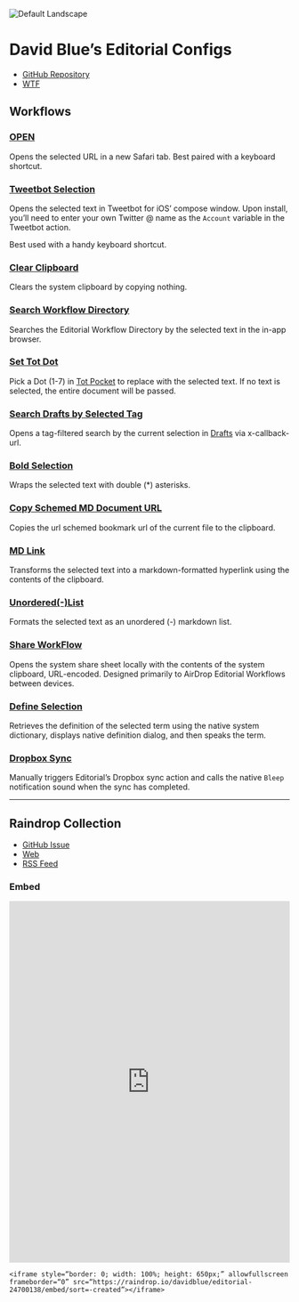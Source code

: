 ![Default Landscape](https://user-images.githubusercontent.com/43663476/169541538-0c4fbe47-2ea4-4626-bb0e-1ee1e93d43f2.png)

# David Blue’s Editorial Configs
- [GitHub Repository](https://github.com/extratone/editorial)
- [WTF](https://davidblue.wtf/drafts/2A7AA5A4-33D2-416B-A701-298FEE8B3BC2.html)


## Workflows
### [OPEN](http://www.editorial-workflows.com/workflow/6364927996461056/GApRE_Z4wXk)

Opens the selected URL in a new Safari tab. Best paired with a keyboard shortcut.

### [Tweetbot Selection](http://www.editorial-workflows.com/workflow/6446859329470464/giWk4JLMKzI)

Opens the selected text in Tweetbot for iOS’ compose window. Upon install, you’ll need to enter your own Twitter @ name as the `Account` variable in the Tweetbot action.

Best used with a handy keyboard shortcut.

### [Clear Clipboard](http://www.editorial-workflows.com/workflow/6450208867090432/4maxhAKGONg)

Clears the system clipboard by copying nothing.

### [Search Workflow Directory](http://www.editorial-workflows.com/workflow/6455131168047104/ELrK3zhHJlY)

Searches the Editorial Workflow Directory by the selected text in the in-app browser.

### [Set Tot Dot](http://www.editorial-workflows.com/workflow/6438841967706112/1g87io-ZLak)

Pick a Dot (1-7) in [Tot Pocket](https://apps.apple.com/us/app/tot-pocket/id1498235191) to replace with the selected text. If no text is selected, the entire document will be passed. 

### [Search Drafts by Selected Tag](http://www.editorial-workflows.com/workflow/6448762469744640/B-U2qwccRdg)

Opens a tag-filtered search by the current selection in [Drafts](https://apps.apple.com/us/app/drafts/id1435957248) via x-callback-url. 

### [Bold Selection](http://www.editorial-workflows.com/workflow/6443763664683008/uhPTKphZrro)

Wraps the selected text with double (*) asterisks.

### [Copy Schemed MD Document URL](http://www.editorial-workflows.com/workflow/6453697655603200/vFX-BA4C2zo)

Copies the url schemed bookmark url of the current file to the clipboard.

### [MD Link](http://www.editorial-workflows.com/workflow/6441302916857856/BraQ_q3ljQE)

Transforms the selected text into a markdown-formatted hyperlink using the contents of the clipboard.

### [Unordered(-)List](http://www.editorial-workflows.com/workflow/6451242947575808/NFTUMOGvBbw)

Formats the selected text as an unordered (-) markdown list.

### [Share WorkFlow](http://www.editorial-workflows.com/workflow/6446244142514176/hGYrAgCs34I)

Opens the system share sheet locally with the contents of the system clipboard, URL-encoded. Designed primarily to AirDrop Editorial Workflows between devices.

### [Define Selection](http://www.editorial-workflows.com/workflow/6362016277069824/me-8dVTz2XA)

Retrieves the definition of the selected term using the native system dictionary, displays native definition dialog, and then speaks the term.

### [Dropbox Sync](http://www.editorial-workflows.com/workflow/5046322772049920/pjMNMniXSII)

Manually triggers Editorial’s Dropbox sync action and calls the native `Bleep` notification sound when the sync has completed.

---

## Raindrop Collection

- [GitHub Issue](https://github.com/extratone/editorial/issues/5)
- [Web](https://raindrop.io/davidblue/editorial-24700138)
- [RSS Feed](https://raindrop.io/collection/24700138/feed)

### Embed

<iframe style="border: 0; width: 100%; height: 650px;" allowfullscreen frameborder="0" src="https://raindrop.io/davidblue/editorial-24700138/embed/sort=-created"></iframe>

```
<iframe style=“border: 0; width: 100%; height: 650px;” allowfullscreen frameborder=“0” src=“https://raindrop.io/davidblue/editorial-24700138/embed/sort=-created”></iframe>
```